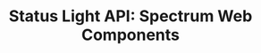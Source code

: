 ---
layout: api.njk
title: 'Status Light API: Spectrum Web Components'
displayName: Status Light
componentName: status-light
tags:
  - component-api
---